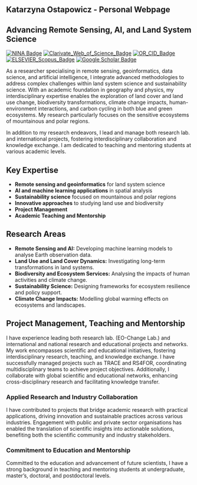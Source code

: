 ## Katarzyna Ostapowicz - Personal Webpage

<h2><strong>Advancing Remote Sensing, AI, and Land System Science</strong></h2> 

[![NINA Badge](https://img.shields.io/badge/NINA-Staff-blue)](https://www.nina.no/english/Contact/Employees/Employee-info?AnsattID=16669)
[![Clarivate_Web_of_Science_Badge](https://img.shields.io/badge/Clarivate-WoS-lightgrey)](https://www.webofscience.com/wos/author/record/AAE-4380-2019)
[![OR_CID_Badge](https://img.shields.io/badge/ORC-ID-lightgrey)](https://orcid.org/0000-0002-4830-8202)
[![ELSEVIER_Scopus_Badge](https://img.shields.io/badge/ELSEVIER-Scopus-lightgrey)](https://www.scopus.com/authid/detail.uri?authorId=8943458300)
[![Google Scholar Badge](https://img.shields.io/badge/Google-Scholar-lightgrey)](https://scholar.google.com/citations?user=7dxBUIcAAAAJ&hl=en&oi=ao)

<p>
	As a researcher specialising in remote sensing, geoinformatics, data science, and artificial intelligence, I integrate advanced methodologies to address complex challenges within land system science and sustainability science. With an academic foundation in geography and physics, my interdisciplinary expertise enables the exploration of land cover and land use change, biodiversity transformations, climate change impacts, human-environment interactions, and carbon cycling in both blue and green ecosystems. My research particularly focuses on the sensitive ecosystems of mountainous and polar regions.</br>
<p></p>
In addition to my research endeavors, I lead and manage both research lab. and international projects, fostering interdisciplinary collaboration and knowledge exchange. I am dedicated to teaching and mentoring students at various academic levels.</br>
 	<h2>Key Expertise</h2>
            <ul>
                <li><strong>Remote sensing and geoinformatics</strong> for land system science</li>
                <li><strong>AI and machine learning applications</strong> in spatial analysis</li>
                <li><strong>Sustainability science</strong> focused on mountainous and polar regions</li>
                <li><strong>Innovative approaches</strong> to studying land use and biodiversity</li>
		<li><strong>Project Management</strong></li>
                <li><strong>Academic Teaching and Mentorship</strong></li>
            </ul>
	<h2>Research Areas</h2>
            <ul>
                <li><strong>Remote Sensing and AI:</strong> Developing machine learning models to analyse Earth observation data.</li>
                <li><strong>Land Use and Land Cover Dynamics:</strong> Investigating long-term transformations in land systems.</li>
                <li><strong>Biodiversity and Ecosystem Services:</strong> Analysing the impacts of human activities and climate change.</li>
                <li><strong>Sustainability Science:</strong> Designing frameworks for ecosystem resilience and policy support.</li>
                <li><strong>Climate Change Impacts:</strong> Modelling global warming effects on ecosystems and landscapes.</li>
	    </ul>
	<h2>Project Management, Teaching and Mentorship</h2>	
			I have experience leading both research lab. (EO-Change Lab.) and international and national research and educational projects and networks. My work encompasses scientific and educational initiatives, fostering interdisciplinary research, teaching, and knowledge exchange. I have successfully managed projects such as TRACE and RS4FOR, coordinating multidisciplinary teams to achieve project objectives. Additionally, I collaborate with global scientific and educational networks, enhancing cross-disciplinary research and facilitating knowledge transfer.</br>
			<p></p>
	    	<h3>Applied Research and Industry Collaboration</h3>
			I have contributed to projects that bridge academic research with practical applications, driving innovation and sustainable practices across various industries. Engagement with public and private sector organisations has enabled the translation of scientific insights into actionable solutions, benefiting both the scientific community and industry stakeholders.</br>
			<p></p>
	    	<h3>Commitment to Education and Mentorship</h3>
			Committed to the education and advancement of future scientists, I have a strong background in teaching and mentoring students at undergraduate, master’s, doctoral, and postdoctoral levels.</br>
			<p></p>
</p>
